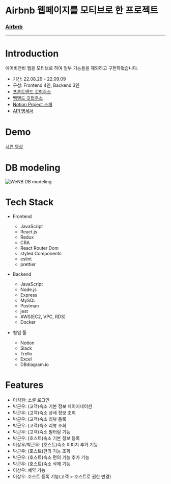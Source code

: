 # Airbnb 웹페이지를 모티브로 한 프로젝트
### [Airbnb](https://www.airbnb.co.kr/)

---------

# Introduction
에어비앤비 웹을 모티브로 하여 일부 기능들을 제외하고 구현하혔습니다. 
- 기간: 22.08.29 - 22.09.09
- 구성: Frontend 4인, Backend 3인
- [프론트엔드 깃헙주소](https://github.com/wecode-bootcamp-korea/36-2nd-WeNB-frontend)
- [백엔드 깃헙주소](https://github.com/wecode-bootcamp-korea/36-2nd-WeNB-backend)
- [Notion Project 소개](https://www.notion.so/WeNB-4-695e4eb875ef43f1928345e448139df0)
- [API 명세서](https://docs.google.com/spreadsheets/d/1zkVVsLH1HaLQlhIaJW3NiOMabv8QMY7Ka1yNZwqrP5Q/edit#gid=0)

# Demo
[시연 영상](https://www.youtube.com/watch?v=4i2Bv78AlmY)

# DB modeling
![WeNB DB modeling](https://drive.google.com/uc?id=1Dl1DuZYM0Kl0wqh0vKCS-xhm6xz-oAJC)

# Tech Stack
- Frontend
    - JavaScript
    - React.js
    - Redux
    - CRA
    - React Router Dom
    - styled Components
    - eslint
    - prettier

- Backend
    - JavaScript
    - Node.js
    - Express
    - MySQL
    - Postman
    - jest
    - AWS(EC2, VPC, RDS)
    - Docker

- 협업 툴
    - Notion
    - Slack
    - Trello
    - Excel
    - DBdiagram.io

# Features
- 이석원: 소셜 로그인
- 박근우: (고객)숙소 기본 정보 페이지네이션
- 박근우: (고객)숙소 상세 정보 조회
- 박근우: (고객)숙소 리뷰 등록
- 박근우: (고객)숙소 리뷰 조회
- 박근우: (고객)숙소 필터링 기능
- 박근우: (호스트)숙소 기본 정보 등록
- 이상우/박근우: (호스트)숙소 이미지 추가 기능
- 박근우: (호스트)편의 기능 조회
- 박근우: (호스트)숙소 편의 기능 추가 기능
- 박근우: (호스트)숙소 삭제 기능 
- 이상우: 예약 기능
- 이상우: 호스트 등록 기능(고객 > 호스트로 권한 변경)
